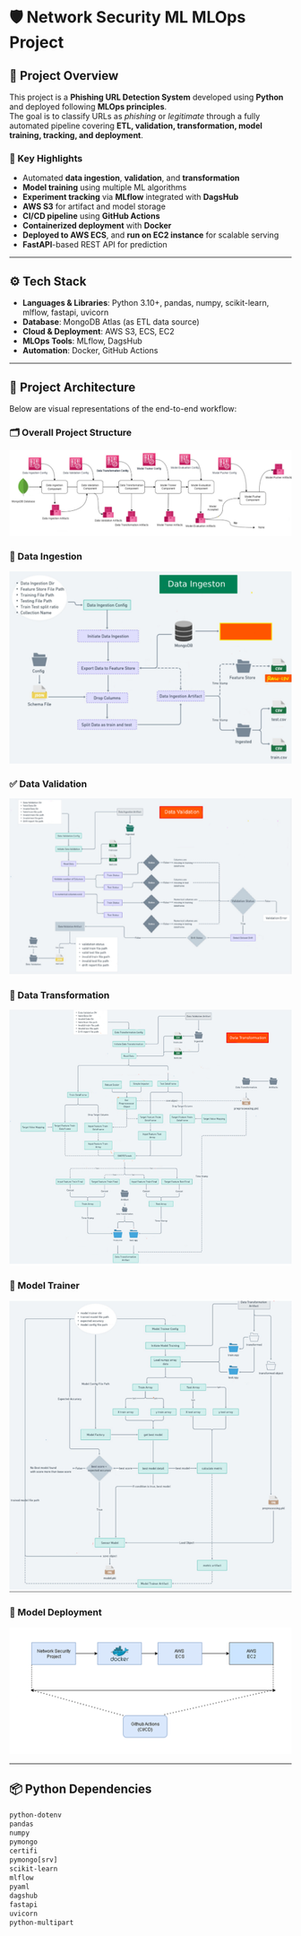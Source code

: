 # 🛡️ Network Security ML MLOps Project

## 📘 Project Overview
This project is a **Phishing URL Detection System** developed using **Python** and deployed following **MLOps principles**.  
The goal is to classify URLs as *phishing* or *legitimate* through a fully automated pipeline covering **ETL, validation, transformation, model training, tracking, and deployment**.

### 🔑 Key Highlights
- Automated **data ingestion**, **validation**, and **transformation**
- **Model training** using multiple ML algorithms
- **Experiment tracking** via **MLflow** integrated with **DagsHub**
- **AWS S3** for artifact and model storage
- **CI/CD pipeline** using **GitHub Actions**
- **Containerized deployment** with **Docker**
- **Deployed to AWS ECS**, and **run on EC2 instance** for scalable serving
- **FastAPI**-based REST API for prediction

---

## ⚙️ Tech Stack
- **Languages & Libraries**: Python 3.10+, pandas, numpy, scikit-learn, mlflow, fastapi, uvicorn  
- **Database**: MongoDB Atlas (as ETL data source)  
- **Cloud & Deployment**: AWS S3, ECS, EC2  
- **MLOps Tools**: MLflow, DagsHub  
- **Automation**: Docker, GitHub Actions  

---

## 🧩 Project Architecture

Below are visual representations of the end-to-end workflow:

### 🗂️ Overall Project Structure
![Project Structure](docs/project_structure.png)

### 🧠 Data Ingestion
![Data Ingestion](docs/data_ingestion.png)

### ✅ Data Validation
![Data Validation](docs/data_validation.png)

### 🔄 Data Transformation
![Data Transformation](docs/data_transformation.png)

### 🤖 Model Trainer
![Model Trainer](docs/model_trainer.png)

### 🚀 Model Deployment
![Model Deployment](docs/model_deployment.png)


---

## 📦 Python Dependencies
```text
python-dotenv
pandas
numpy
pymongo
certifi
pymongo[srv]
scikit-learn
mlflow
pyaml
dagshub
fastapi
uvicorn
python-multipart
